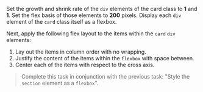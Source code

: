 Set the growth and shrink rate of the `div` elements of the card class to **1** and **1**. Set the flex basis of those elements to **200** pixels. Display each `div` element of the `card` class itself as a flexbox.

Next, apply the following flex layout to the items within the `card` `div` elements:

1. Lay out the items in column order with no wrapping.
2. Justify the content of the items within the `flexbox` with space between.
3. Center each of the items with respect to the cross axis.

> Complete this task in conjunction with the previous task: "Style the `section` element as a `flexbox`".
